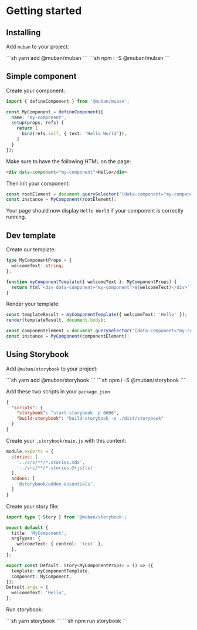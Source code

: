 # Getting started

## Installing

Add `muban` to your project:

<code-group>
<code-block title="YARN">
```sh
yarn add @muban/muban
```
</code-block>

<code-block title="NPM">
```sh
npm i -S @muban/muban
```
</code-block>
</code-group>

## Simple component

Create your component:
```ts
import { defineComponent } from '@muban/muban';

const MyComponent = defineComponent({
  name: 'my-component',
  setup(props, refs) {
    return [
      bind(refs.self, { text: 'Hello World'}),
    ] 
  }
});
```

Make sure to have the following HTML on the page:
```html
<div data-component="my-component">Hello</div>
```

Then init your component:
```ts
const rootElement = document.querySelector('[data-component="my-component"]');
const instance = MyComponent(rootElement);
```

Your page should now display `Hello World` if your component is correctly running.

## Dev template

Create our template:
```ts
type MyComponentProps = {
  welcomeText: string;
};

function myComponentTemplate({ welcomeText }: MyComponentProps) {
  return html`<div data-component="my-component">${welcomeText}</div>`;
}
```

Render your template:
```ts {1-2}
const templateResult = myComponentTemplate({ welcomeText: 'Hello' });
render(templateResult, document.body);

const componentElement = document.querySelector('[data-component="my-component"]');
const instance = MyComponent(componentElement);
```

## Using Storybook

Add `@muban/storybook` to your project:

<code-group>
<code-block title="YARN">
```sh
yarn add @muban/storybook
```
</code-block>

<code-block title="NPM">
```sh
npm i -S @muban/storybook
```
</code-block>
</code-group>

Add these two scripts in your `package.json`

```json {3-4}
{
  "scripts": {
    "storybook": "start-storybook -p 6006",
    "build-storybook": "build-storybook -o ./dist/storybook"  
  }
}
```

Create your `.storybook/main.js` with this content:
```js
module.exports = {
  stories: [
    '../src/**/*.stories.mdx',
    '../src/**/*.stories.@(js|ts)'
  ],
  addons: [
    '@storybook/addon-essentials',
  ]
}
```

Create your story file:
```ts
import type { Story } from '@muban/storybook';

export default {
  title: 'MyComponent',
  argTypes: {
    welcomeText: { control: 'text' },
  },
};

export const Default: Story<MyComponentProps> = () => ({
  template: myComponentTemplate,
  component: MyComponent,
});
Default.args = {
  welcomeText: 'Hello',
};
```

Run storybook:

<code-group>
<code-block title="YARN">
```sh
yarn storybook
```
</code-block>

<code-block title="NPM">
```sh
npm run storybook
```
</code-block>
</code-group>
